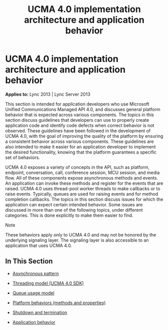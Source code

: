 ﻿---
title: UCMA 4.0 implementation architecture and application behavior
TOCTitle: UCMA 4.0 implementation architecture and application behavior
ms:assetid: 583aba66-4638-4158-b8fd-e22619d89dad
ms:mtpsurl: https://msdn.microsoft.com/en-us/library/Dn466075(v=office.15)
ms:contentKeyID: 57103069
ms.date: 07/25/2014
mtps_version: v=office.15
---

# UCMA 4.0 implementation architecture and application behavior


**Applies to:** Lync 2013 | Lync Server 2013

This section is intended for application developers who use Microsoft Unified Communications Managed API 4.0, and discusses general platform behavior that is expected across various components. The topics in this section discuss guidelines that developers can use to properly create application code and identify code defects when correct behavior is not observed. These guidelines have been followed in the development of UCMA 4.0, with the goal of improving the quality of the platform by ensuring a consistent behavior across various components. These guidelines are also intended to make it easier for an application developer to implement the desired functionality, knowing that the platform guarantees a specific set of behaviors.

UCMA 4.0 exposes a variety of concepts in the API, such as platform, endpoint, conversation, call, conference session, MCU session, and media flow. All of these components expose asynchronous methods and events. An application can invoke these methods and register for the events that are raised. UCMA 4.0 uses thread-pool worker threads to make callbacks or to raise events. Typically, queues are used for raising events and for method completion callbacks. The topics in this section discuss issues for which the application can expect certain intended behavior. Some issues are discussed in more than one of the following topics, under different categories. This is done explicitly to make them easier to find.


> [!NOTE]
> <P>These behaviors apply only to UCMA 4.0 and may not be honored by the underlying signaling layer. The signaling layer is also accessible to an application that uses UCMA 4.0.</P>



## In This Section

  - [Asynchronous pattern](asynchronous-pattern.md)

  - [Threading model (UCMA 4.0 SDK)](threading-model-ucma-4-0-sdk.md)

  - [Queue usage model](queue-usage-model.md)

  - [Platform behaviors (methods and properties)](platform-behaviors-methods-and-properties.md)

  - [Shutdown and termination](shutdown-and-termination.md)

  - [Application behavior](application-behavior.md)

